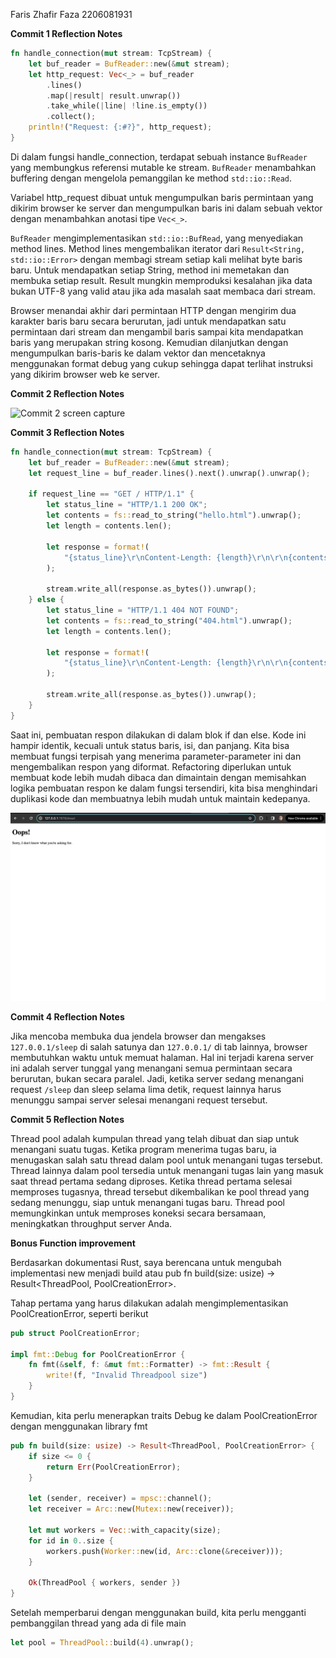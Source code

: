 Faris Zhafir Faza 2206081931

**Commit 1 Reflection Notes**
```rust
fn handle_connection(mut stream: TcpStream) { 
    let buf_reader = BufReader::new(&mut stream);
    let http_request: Vec<_> = buf_reader 
        .lines() 
        .map(|result| result.unwrap())
        .take_while(|line| !line.is_empty()) 
        .collect();
    println!("Request: {:#?}", http_request);
}
```

Di dalam fungsi handle_connection, terdapat sebuah instance ```BufReader``` yang membungkus referensi mutable ke stream. ```BufReader``` menambahkan buffering dengan mengelola pemanggilan ke method ```std::io::Read```.

Variabel http_request dibuat untuk mengumpulkan baris permintaan yang dikirim browser ke server dan mengumpulkan baris ini dalam sebuah vektor dengan menambahkan anotasi tipe ```Vec<_>```.

```BufReader``` mengimplementasikan ```std::io::BufRead```, yang menyediakan method lines. Method lines mengembalikan iterator dari ```Result<String, std::io::Error>``` dengan membagi stream setiap kali melihat byte baris baru. Untuk mendapatkan setiap String, method ini memetakan dan membuka setiap result. Result mungkin memproduksi kesalahan jika data bukan UTF-8 yang valid atau jika ada masalah saat membaca dari stream.

Browser menandai akhir dari permintaan HTTP dengan mengirim dua karakter baris baru secara berurutan, jadi untuk mendapatkan satu permintaan dari stream dan mengambil baris sampai kita mendapatkan baris yang merupakan string kosong. Kemudian dilanjutkan dengan mengumpulkan baris-baris ke dalam vektor dan mencetaknya menggunakan format debug yang cukup sehingga dapat terlihat instruksi yang dikirim browser web ke server.

**Commit 2 Reflection Notes**

![Commit 2 screen capture](/assets/images/commit2.png)

**Commit 3 Reflection Notes**

```rust
fn handle_connection(mut stream: TcpStream) {
    let buf_reader = BufReader::new(&mut stream);
    let request_line = buf_reader.lines().next().unwrap().unwrap();

    if request_line == "GET / HTTP/1.1" {
        let status_line = "HTTP/1.1 200 OK";
        let contents = fs::read_to_string("hello.html").unwrap();
        let length = contents.len();

        let response = format!(
            "{status_line}\r\nContent-Length: {length}\r\n\r\n{contents}"
        );

        stream.write_all(response.as_bytes()).unwrap();
    } else {
        let status_line = "HTTP/1.1 404 NOT FOUND";
        let contents = fs::read_to_string("404.html").unwrap();
        let length = contents.len();

        let response = format!(
            "{status_line}\r\nContent-Length: {length}\r\n\r\n{contents}"
        );

        stream.write_all(response.as_bytes()).unwrap();
    }
}
```

Saat ini, pembuatan respon dilakukan di dalam blok if dan else. Kode ini hampir identik, kecuali untuk status baris, isi, dan panjang. Kita bisa membuat fungsi terpisah yang menerima parameter-parameter ini dan mengembalikan respon yang diformat. Refactoring diperlukan untuk membuat kode lebih mudah dibaca dan dimaintain dengan memisahkan logika pembuatan respon ke dalam fungsi tersendiri, kita bisa menghindari duplikasi kode dan membuatnya lebih mudah untuk maintain kedepanya.

![Commit 3 screen capture](/assets/images/commit3.png)

**Commit 4 Reflection Notes**

Jika mencoba membuka dua jendela browser dan mengakses ```127.0.0.1/sleep``` di salah satunya dan ```127.0.0.1/``` di tab lainnya, browser membutuhkan waktu untuk memuat halaman. Hal ini terjadi karena server ini adalah server tunggal yang menangani semua permintaan secara berurutan, bukan secara paralel. Jadi, ketika server sedang menangani request ```/sleep``` dan sleep selama lima detik, request lainnya harus menunggu sampai server selesai menangani request tersebut.

**Commit 5 Reflection Notes**

Thread pool adalah kumpulan thread yang telah dibuat dan siap untuk menangani suatu tugas. Ketika program menerima tugas baru, ia menugaskan salah satu thread dalam pool untuk menangani tugas tersebut. Thread lainnya dalam pool tersedia untuk menangani tugas lain yang masuk saat thread pertama sedang diproses. Ketika thread pertama selesai memproses tugasnya, thread tersebut dikembalikan ke pool thread yang sedang menunggu, siap untuk menangani tugas baru. Thread pool memungkinkan untuk memproses koneksi secara bersamaan, meningkatkan throughput server Anda.

**Bonus Function improvement**

Berdasarkan dokumentasi Rust, saya berencana untuk mengubah implementasi new menjadi build atau pub fn build(size: usize) -> Result<ThreadPool, PoolCreationError>.

Tahap pertama yang harus dilakukan adalah mengimplementasikan PoolCreationError, seperti berikut

```rust
pub struct PoolCreationError;

impl fmt::Debug for PoolCreationError {
    fn fmt(&self, f: &mut fmt::Formatter) -> fmt::Result {
        write!(f, "Invalid Threadpool size")
    }
}
```

Kemudian, kita perlu menerapkan traits Debug ke dalam PoolCreationError dengan menggunakan library fmt

```rust
pub fn build(size: usize) -> Result<ThreadPool, PoolCreationError> {
    if size <= 0 {
        return Err(PoolCreationError);
    }

    let (sender, receiver) = mpsc::channel();
    let receiver = Arc::new(Mutex::new(receiver));

    let mut workers = Vec::with_capacity(size);
    for id in 0..size {
        workers.push(Worker::new(id, Arc::clone(&receiver)));
    }

    Ok(ThreadPool { workers, sender })
}
```
Setelah memperbarui dengan menggunakan build, kita perlu mengganti pembanggilan thread yang ada di file main

```rust
let pool = ThreadPool::build(4).unwrap();
```
